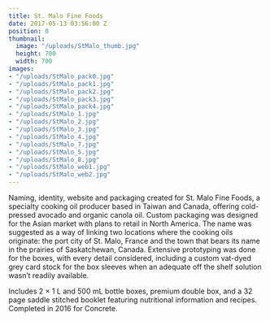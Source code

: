 ```yaml
---
title: St. Malo Fine Foods
date: 2017-05-13 03:56:00 Z
position: 0
thumbnail:
  image: "/uploads/StMalo_thumb.jpg"
  height: 700
  width: 700
images:
- "/uploads/StMalo_pack0.jpg"
- "/uploads/StMalo_pack1.jpg"
- "/uploads/StMalo_pack2.jpg"
- "/uploads/StMalo_pack3.jpg"
- "/uploads/StMalo_pack4.jpg"
- "/uploads/StMalo_1.jpg"
- "/uploads/StMalo_2.jpg"
- "/uploads/StMalo_3.jpg"
- "/uploads/StMalo_4.jpg"
- "/uploads/StMalo_7.jpg"
- "/uploads/StMalo_5.jpg"
- "/uploads/StMalo_8.jpg"
- "/uploads/StMalo_web1.jpg"
- "/uploads/StMalo_web2.jpg"
---
```


Naming, identity, website and packaging created for St. Malo Fine Foods, a specialty cooking oil producer based in Taiwan and Canada, offering cold-pressed avocado and organic canola oil. Custom packaging was designed for the Asian market with plans to retail in North America. The name was suggested as a way of linking two locations where the cooking oils originate: the port city of St. Malo, France and the town that bears its name in the prairies of Saskatchewan, Canada. Extensive prototyping was done for the boxes, with every detail considered, including a custom vat-dyed grey card stock for the box sleeves when an adequate off the shelf solution wasn’t readily available. 

Includes 2 × 1 L and 500 mL bottle boxes, premium double box, and a 32 page saddle stitched booklet featuring nutritional information and recipes. Completed in 2016 for Concrete.